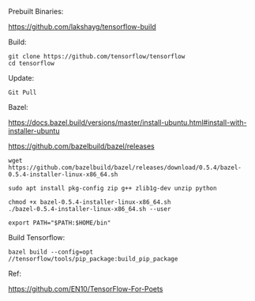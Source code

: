 Prebuilt Binaries:

https://github.com/lakshayg/tensorflow-build

Build:
    
    git clone https://github.com/tensorflow/tensorflow 
    cd tensorflow

Update:

    Git Pull

Bazel:

https://docs.bazel.build/versions/master/install-ubuntu.html#install-with-installer-ubuntu

https://github.com/bazelbuild/bazel/releases

    wget https://github.com/bazelbuild/bazel/releases/download/0.5.4/bazel-0.5.4-installer-linux-x86_64.sh
    
    sudo apt install pkg-config zip g++ zlib1g-dev unzip python
    
    chmod +x bazel-0.5.4-installer-linux-x86_64.sh
    ./bazel-0.5.4-installer-linux-x86_64.sh --user
    
    export PATH="$PATH:$HOME/bin"

Build Tensorflow:

    bazel build --config=opt //tensorflow/tools/pip_package:build_pip_package
    
Ref:

https://github.com/EN10/TensorFlow-For-Poets